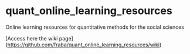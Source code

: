 # quant_online_learning_resources
Online learning resources for quantitative methods for the social sciences 

[Access here the wiki page] (https://github.com/fraba/quant_online_learning_resources/wiki)
